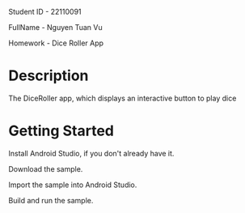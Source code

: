Student ID - 22110091

FullName - Nguyen Tuan Vu

Homework - Dice Roller App

# Description
The DiceRoller app, which displays an interactive button to play dice

# Getting Started
Install Android Studio, if you don't already have it.

Download the sample.

Import the sample into Android Studio.

Build and run the sample.
